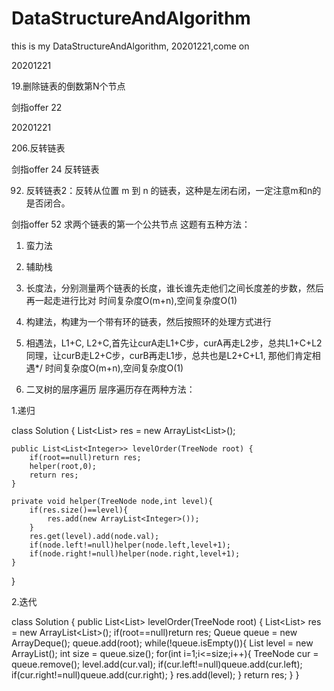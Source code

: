 # DataStructureAndAlgorithm

this is my DataStructureAndAlgorithm, 20201221,come on


20201221 

19.删除链表的倒数第N个节点

剑指offer 22


20201221

206.反转链表

剑指offer 24 反转链表

92. 反转链表2：反转从位置 m 到 n 的链表，这种是左闭右闭，一定注意m和n的是否闭合。


剑指offer 52 求两个链表的第一个公共节点
这题有五种方法：
1. 蛮力法
2. 辅助栈
3. 长度法，分别测量两个链表的长度，谁长谁先走他们之间长度差的步数，然后再一起走进行比对
		时间复杂度O(m+n),空间复杂度O(1)
4. 构建法，构建为一个带有环的链表，然后按照环的处理方式进行
5. 相遇法，L1+C, L2+C,首先让curA走L1+C步，curA再走L2步，总共L1+C+L2
           同理，让curB走L2+C步，curB再走L1步，总共也是L2+C+L1,
           那他们肯定相遇*/
		时间复杂度O(m+n),空间复杂度O(1)


102. 二叉树的层序遍历
层序遍历存在两种方法：

1.递归

class Solution {
    List<List<Integer>> res = new ArrayList<List<Integer>>();

    public List<List<Integer>> levelOrder(TreeNode root) {
        if(root==null)return res;
        helper(root,0);
        return res;
    }

    private void helper(TreeNode node,int level){
        if(res.size()==level){
            res.add(new ArrayList<Integer>());
        }
        res.get(level).add(node.val);
        if(node.left!=null)helper(node.left,level+1);
        if(node.right!=null)helper(node.right,level+1);
    }
}

2.迭代
		
class Solution {
    public List<List<Integer>> levelOrder(TreeNode root) {
        List<List<Integer>> res = new ArrayList<List<Integer>>();
        if(root==null)return res;
        Queue<TreeNode> queue = new ArrayDeque<TreeNode>();
        queue.add(root);
        while(!queue.isEmpty()){
            List<Integer> level = new ArrayList<Integer>();
            int size = queue.size();
            for(int i=1;i<=size;i++){
                TreeNode cur = queue.remove();
                level.add(cur.val);
                if(cur.left!=null)queue.add(cur.left);
                if(cur.right!=null)queue.add(cur.right);
            }
            res.add(level);
        }
        return res;
    }
}

